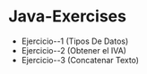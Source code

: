 # Java-Exercises
- Ejercicio--1 (Tipos De Datos)
- Ejercicio--2 (Obtener el IVA)
- Ejercicio--3 (Concatenar Texto)
